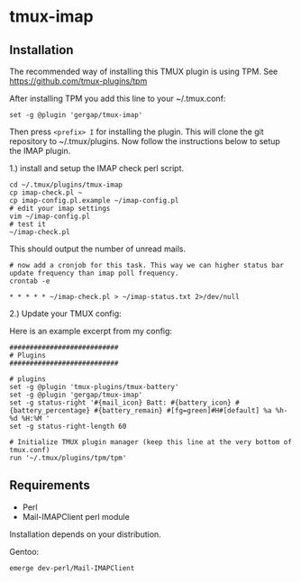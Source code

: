 # tmux-imap

## Installation

The recommended way of installing this TMUX plugin is using TPM.
See https://github.com/tmux-plugins/tpm

After installing TPM you add this line to your ~/.tmux.conf:

    set -g @plugin 'gergap/tmux-imap'

Then press ```<prefix> I``` for installing the plugin.
This will clone the git repository to ~/.tmux/plugins.
Now follow the instructions below to setup the IMAP plugin.

1.) install and setup the IMAP check perl script.

    cd ~/.tmux/plugins/tmux-imap
    cp imap-check.pl ~
    cp imap-config.pl.example ~/imap-config.pl
    # edit your imap settings
    vim ~/imap-config.pl
    # test it
    ~/imap-check.pl

This should output the number of unread mails.

    # now add a cronjob for this task. This way we can higher status bar update frequency than imap poll frequency.
    crontab -e

    * * * * * ~/imap-check.pl > ~/imap-status.txt 2>/dev/null

2.) Update your TMUX config:

Here is an example excerpt from my config:

    ###########################
    # Plugins
    ###########################

    # plugins
    set -g @plugin 'tmux-plugins/tmux-battery'
    set -g @plugin 'gergap/tmux-imap'
    set -g status-right '#{mail_icon} Batt: #{battery_icon} #{battery_percentage} #{battery_remain} #[fg=green]#H#[default] %a %h-%d %H:%M '
    set -g status-right-length 60

    # Initialize TMUX plugin manager (keep this line at the very bottom of tmux.conf)
    run '~/.tmux/plugins/tpm/tpm'

## Requirements

* Perl
* Mail-IMAPClient perl module

Installation depends on your distribution.

Gentoo:

    emerge dev-perl/Mail-IMAPClient

